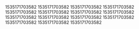 1535171703582
1535171703582
1535171703582
1535171703582
1535171703582
1535171703582
1535171703582
1535171703582
1535171703582
1535171703582
1535171703582
1535171703582
1535171703582
1535171703582
1535171703582